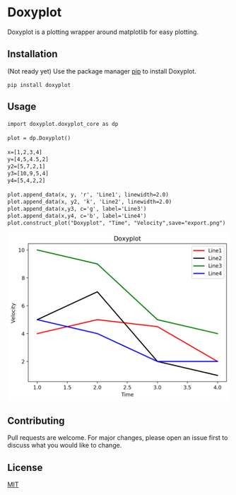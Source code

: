 # Doxyplot

Doxyplot is a plotting wrapper around matplotlib for easy plotting.

## Installation

(Not ready yet)
Use the package manager [pip](https://pip.pypa.io/en/stable/) to install Doxyplot.

```
pip install doxyplot
```

## Usage


```
import doxyplot.doxyplot_core as dp

plot = dp.Doxyplot()

x=[1,2,3,4]
y=[4,5,4.5,2]
y2=[5,7,2,1]
y3=[10,9,5,4]
y4=[5,4,2,2]

plot.append_data(x, y, 'r', 'Line1', linewidth=2.0)
plot.append_data(x, y2, 'k', 'Line2', linewidth=2.0)
plot.append_data(x,y3, c='g', label='Line3')
plot.append_data(x,y4, c='b', label='Line4')
plot.construct_plot("Doxyplot", "Time", "Velocity",save="export.png")
```


![alt text](https://github.com/DovaX/doxyplot/blob/master/export.png?raw=true)


## Contributing
Pull requests are welcome. For major changes, please open an issue first to discuss what you would like to change.

## License
[MIT](https://choosealicense.com/licenses/mit/)
